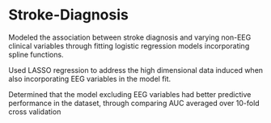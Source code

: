 # Stroke-Diagnosis

Modeled the association between stroke diagnosis and varying
non-EEG clinical variables through fitting logistic regression
models incorporating spline functions.

Used LASSO regression to address the high dimensional data
induced when also incorporating EEG variables in the model fit.

Determined that the model excluding EEG variables had better
predictive performance in the dataset, through comparing AUC
averaged over 10-fold cross validation
